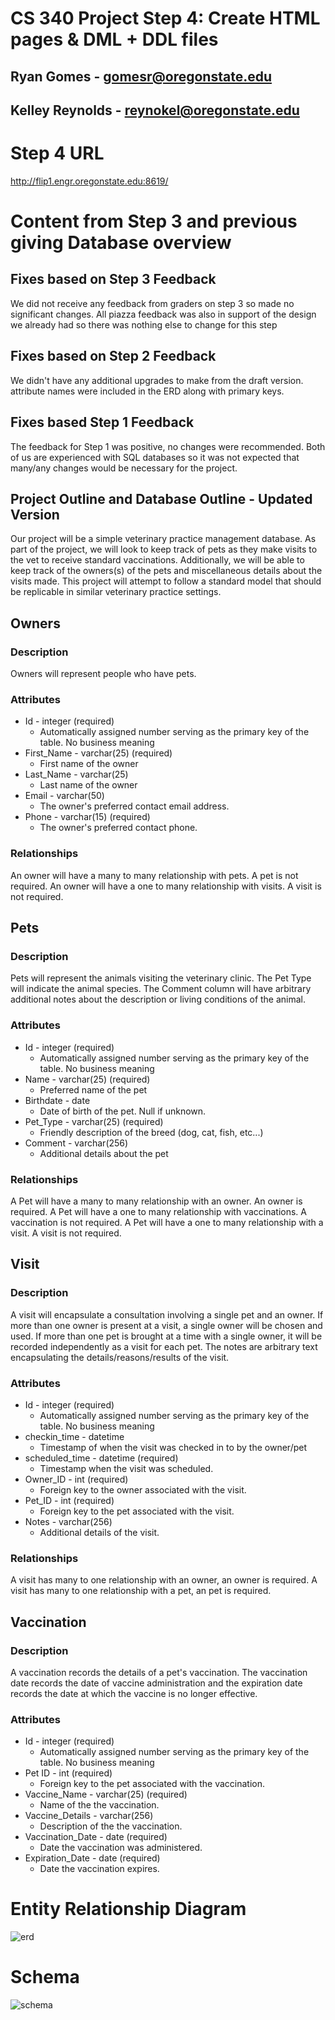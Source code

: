 # CS 340 Project Step 4:  Create HTML pages & DML + DDL files
## Ryan Gomes - gomesr@oregonstate.edu
## Kelley Reynolds - reynokel@oregonstate.edu

# Step 4 URL
http://flip1.engr.oregonstate.edu:8619/

# Content from Step 3 and previous giving Database overview

## Fixes based on Step 3 Feedback
We did not receive any feedback from graders on step 3 so made no significant changes. All piazza feedback was also in support of the design we already had so there was nothing else to change for this step

## Fixes based on Step 2 Feedback
We didn't have any additional upgrades to make from the draft version. attribute names were included in the ERD along with primary keys.


## Fixes based Step 1 Feedback

The feedback for Step 1 was positive, no changes were recommended.
Both of us are experienced with SQL databases so it was not expected that many/any changes would be necessary for the project.

## Project Outline and Database Outline - Updated Version

Our project will be a simple veterinary practice management database. As part of the project, we will look to keep track of pets as they make visits to the vet to receive standard vaccinations. Additionally, we will be able to keep track of the owners(s) of the pets and miscellaneous details about the visits made. This project will attempt to follow a standard model that should be replicable in similar veterinary practice settings.

## Owners

### Description

Owners will represent people who have pets.

### Attributes

* Id - integer (required)
    * Automatically assigned number serving as the primary key of the table. No business meaning
* First_Name - varchar(25) (required)
    * First name of the owner
* Last_Name - varchar(25)
    * Last name of the owner
* Email - varchar(50)
    * The owner's preferred contact email address.
* Phone - varchar(15) (required)
    * The owner's preferred contact phone.

### Relationships

An owner will have a many to many relationship with pets.
A pet is not required.
An owner will have a one to many relationship with visits.
A visit is not required.

## Pets

### Description

Pets will represent the animals visiting the veterinary clinic.
The Pet Type will indicate the animal species.
The Comment column will have arbitrary additional notes about the description or living conditions of the animal.

### Attributes

* Id - integer (required)
    * Automatically assigned number serving as the primary key of the table. No business meaning
* Name - varchar(25) (required)
    * Preferred name of the pet
* Birthdate - date
    * Date of birth of the pet. Null if unknown.
* Pet_Type - varchar(25) (required)
    * Friendly description of the breed (dog, cat, fish, etc...)
* Comment - varchar(256)
    * Additional details about the pet

### Relationships

A Pet will have a many to many relationship with an owner.
An owner is required.
A Pet will have a one to many relationship with vaccinations.
A vaccination is not required.
A Pet will have a one to many relationship with a visit.
A visit is not required.

## Visit

### Description

A visit will encapsulate a consultation involving a single pet and an owner.
If more than one owner is present at a visit, a single owner will be chosen and used.
If more than one pet is brought at a time with a single owner, it will be recorded independently as a visit for each pet.
The notes are arbitrary text encapsulating the details/reasons/results of the visit.

### Attributes

* Id - integer (required)
    * Automatically assigned number serving as the primary key of the table. No business meaning
* checkin_time - datetime
    * Timestamp of when the visit was checked in to by the owner/pet
* scheduled_time - datetime (required)
    * Timestamp when the visit was scheduled.
* Owner_ID - int (required)
    * Foreign key to the owner associated with the visit.
* Pet_ID - int (required)
    * Foreign key to the pet associated with the visit.
* Notes - varchar(256)
    * Additional details of the visit.

### Relationships

A visit has many to one relationship with an owner, an owner is required.
A visit has many to one relationship with a pet, an pet is required.

## Vaccination

### Description

A vaccination records the details of a pet's vaccination.
The vaccination date records the date of vaccine administration and the expiration date records the date at which the vaccine is no longer effective.

### Attributes

* Id - integer (required)
    * Automatically assigned number serving as the primary key of the table. No business meaning
* Pet ID - int (required)
    * Foreign key to the pet associated with the vaccination.
* Vaccine_Name - varchar(25) (required)
    * Name of the the vaccination.
* Vaccine_Details - varchar(256)
    * Description of the the vaccination.
* Vaccination_Date - date (required)
    * Date the vaccination was administered.
* Expiration_Date - date (required)
    * Date the vaccination expires.



# Entity Relationship Diagram
![erd](erd.png)

# Schema
![schema](schema.png)
